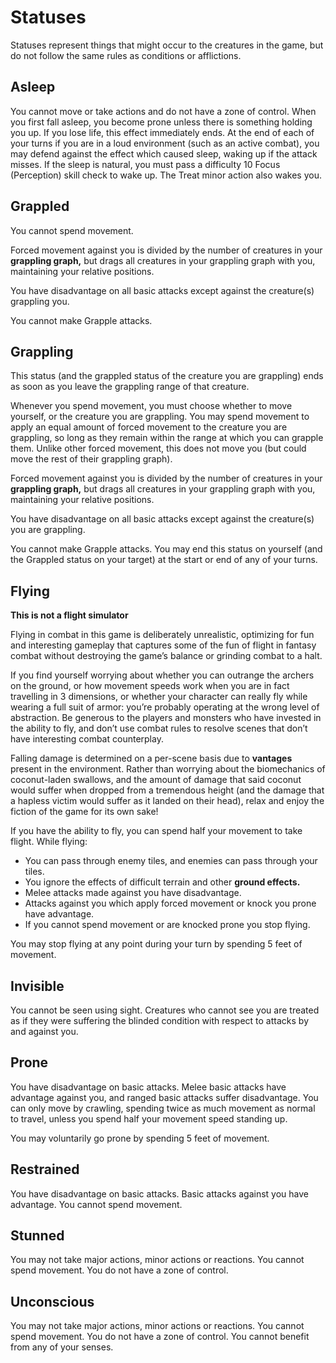 # Statuses
Statuses represent things that might occur to the creatures in the game, but do not follow the same rules as conditions or afflictions.

## Asleep
You cannot move or take actions and do not have a zone of control. When you first fall asleep, you become prone unless there is something holding you up. If you lose life, this effect immediately ends. At the end of each of your turns if you are in a loud environment (such as an active combat), you may defend against the effect which caused sleep, waking up if the attack misses. If the sleep is natural, you must pass a difficulty 10 Focus (Perception) skill check to wake up. The Treat minor action also wakes you.

## Grappled
You cannot spend movement. 

Forced movement against you is divided by the number of creatures in your **grappling graph,** but drags all creatures in your grappling graph with you, maintaining your relative positions.

You have disadvantage on all basic attacks except against the creature(s) grappling you.

You cannot make Grapple attacks.

## Grappling
This status (and the grappled status of the creature you are grappling) ends as soon as you leave the grappling range of that creature.

Whenever you spend movement, you must choose whether to move yourself, or the creature you are grappling. You may spend movement to apply an equal amount of forced movement to the creature you are grappling, so long as they remain within the range at which you can grapple them. Unlike other forced movement, this does not move you (but could move the rest of their grappling graph).

Forced movement against you is divided by the number of creatures in your **grappling graph,** but drags all creatures in your grappling graph with you, maintaining your relative positions.

You have disadvantage on all basic attacks except against the creature(s) you are grappling.

You cannot make Grapple attacks. You may end this status on yourself (and the Grappled status on your target) at the start or end of any of your turns.

## Flying

<div class="infobox">

**This is not a flight simulator**

Flying in combat in this game is deliberately unrealistic, optimizing for fun and interesting gameplay that captures some of the fun of flight in fantasy combat without destroying the game’s balance or grinding combat to a halt.

If you find yourself worrying about whether you can outrange the archers on the ground, or how movement speeds work when you are in fact travelling in 3 dimensions, or whether your character can really fly while wearing a full suit of armor: you’re probably operating at the wrong level of abstraction. Be generous to the players and monsters who have invested in the ability to fly, and don’t use combat rules to resolve scenes that don’t have interesting combat counterplay.

Falling damage is determined on a per-scene basis due to **vantages** present in the environment. Rather than worrying about the biomechanics of coconut-laden swallows, and the amount of damage that said coconut would suffer when dropped from a tremendous height (and the damage that a hapless victim would suffer as it landed on their head), relax and enjoy the fiction of the game for its own sake!
</div>

If you have the ability to fly, you can spend half your movement to take flight. While flying:
* You can pass through enemy tiles, and enemies can pass through your tiles.
* You ignore the effects of difficult terrain and other **ground effects.**
* Melee attacks made against you have disadvantage.
* Attacks against you which apply forced movement or knock you prone have advantage.
* If you cannot spend movement or are knocked prone you stop flying.

You may stop flying at any point during your turn by spending 5 feet of movement.

## Invisible
You cannot be seen using sight. Creatures who cannot see you are treated as if they were suffering the blinded condition with respect to attacks by and against you.

## Prone
You have disadvantage on basic attacks. Melee basic attacks have advantage against you, and ranged basic attacks suffer disadvantage. You can only move by crawling, spending twice as much movement as normal to travel, unless you spend half your movement speed standing up.

You may voluntarily go prone by spending 5 feet of movement.

## Restrained
You have disadvantage on basic attacks. Basic attacks against you have advantage. You cannot spend movement.

## Stunned
You may not take major actions, minor actions or reactions. You cannot spend movement. You do not have a zone of control.

## Unconscious
You may not take major actions, minor actions or reactions. You cannot spend movement. You do not have a zone of control. You cannot benefit from any of your senses.
